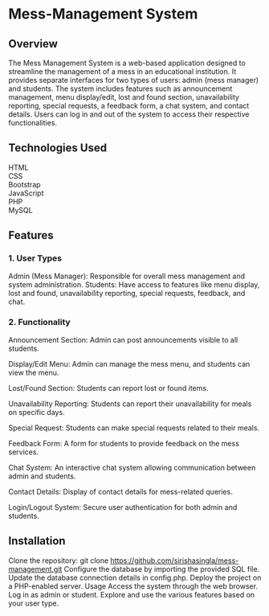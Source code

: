 # Mess-Management System
## Overview
The Mess Management System is a web-based application designed to streamline the management of a mess in an educational institution. It provides separate interfaces for two types of users: admin (mess manager) and students. The system includes features such as announcement management, menu display/edit, lost and found section, unavailability reporting, special requests, a feedback form, a chat system, and contact details. Users can log in and out of the system to access their respective functionalities.

## Technologies Used
HTML  
CSS  
Bootstrap  
JavaScript  
PHP  
MySQL
## Features
### 1. User Types
Admin (Mess Manager): Responsible for overall mess management and system administration.
Students: Have access to features like menu display, lost and found, unavailability reporting, special requests, feedback, and chat.
### 2. Functionality
Announcement Section: Admin can post announcements visible to all students.

Display/Edit Menu: Admin can manage the mess menu, and students can view the menu.

Lost/Found Section: Students can report lost or found items.

Unavailability Reporting: Students can report their unavailability for meals on specific days.

Special Request: Students can make special requests related to their meals.

Feedback Form: A form for students to provide feedback on the mess services.

Chat System: An interactive chat system allowing communication between admin and students.

Contact Details: Display of contact details for mess-related queries.

Login/Logout System: Secure user authentication for both admin and students.

## Installation
Clone the repository: git clone https://github.com/sirishasingla/mess-management.git
Configure the database by importing the provided SQL file.
Update the database connection details in config.php.
Deploy the project on a PHP-enabled server.
Usage
Access the system through the web browser.
Log in as admin or student.
Explore and use the various features based on your user type.





